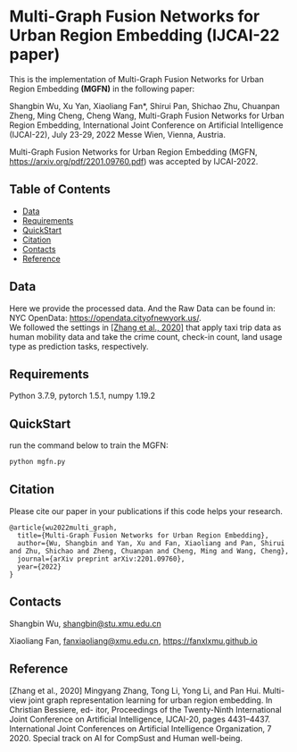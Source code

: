 # Multi-Graph Fusion Networks for Urban Region Embedding (IJCAI-22 paper)
This is the implementation of Multi-Graph Fusion Networks for Urban Region Embedding **(MGFN)** in the following paper: 

Shangbin Wu, Xu Yan, Xiaoliang Fan*, Shirui Pan, Shichao Zhu, Chuanpan Zheng, Ming Cheng, Cheng Wang, Multi-Graph Fusion Networks for Urban Region Embedding, International Joint Conference on Artificial Intelligence (IJCAI-22), July 23-29, 2022 Messe Wien, Vienna, Austria.

Multi-Graph Fusion Networks for Urban Region Embedding (MGFN, https://arxiv.org/pdf/2201.09760.pdf) was accepted by IJCAI-2022.

## Table of Contents
- [Data](#Data)
- [Requirements](#Requirements)
- [QuickStart](#QuickStart)
- [Citation](#Citation)
- [Contacts](#Contacts)
- [Reference](#Reference)

## Data 
Here we provide the processed data. And the Raw Data can be found in:  
NYC OpenData: https://opendata.cityofnewyork.us/.  
We followed the settings in [[Zhang et al., 2020]](#R1) that 
apply taxi trip data as human mobility data and take the crime count, check-in count, land usage type as prediction tasks, respectively.

## Requirements 
Python 3.7.9, pytorch 1.5.1, numpy 1.19.2

## QuickStart
run the command below to train the MGFN:
```bash
python mgfn.py
```

## Citation
Please cite our paper in your publications if this code helps your research.
```
@article{wu2022multi_graph,
  title={Multi-Graph Fusion Networks for Urban Region Embedding},
  author={Wu, Shangbin and Yan, Xu and Fan, Xiaoliang and Pan, Shirui and Zhu, Shichao and Zheng, Chuanpan and Cheng, Ming and Wang, Cheng},
  journal={arXiv preprint arXiv:2201.09760},
  year={2022}
}
```

## Contacts
Shangbin Wu, shangbin@stu.xmu.edu.cn

Xiaoliang Fan, fanxiaoliang@xmu.edu.cn, https://fanxlxmu.github.io

## Reference  
<div><a name="R1"></a>
[Zhang et al., 2020] Mingyang Zhang, Tong Li, Yong Li,
and Pan Hui. Multi-view joint graph representation learning for urban region embedding. In Christian Bessiere, ed-
itor, Proceedings of the Twenty-Ninth International Joint
Conference on Artificial Intelligence, IJCAI-20, pages
4431–4437. International Joint Conferences on Artificial
Intelligence Organization, 7 2020. Special track on AI for
CompSust and Human well-being.
</div>
